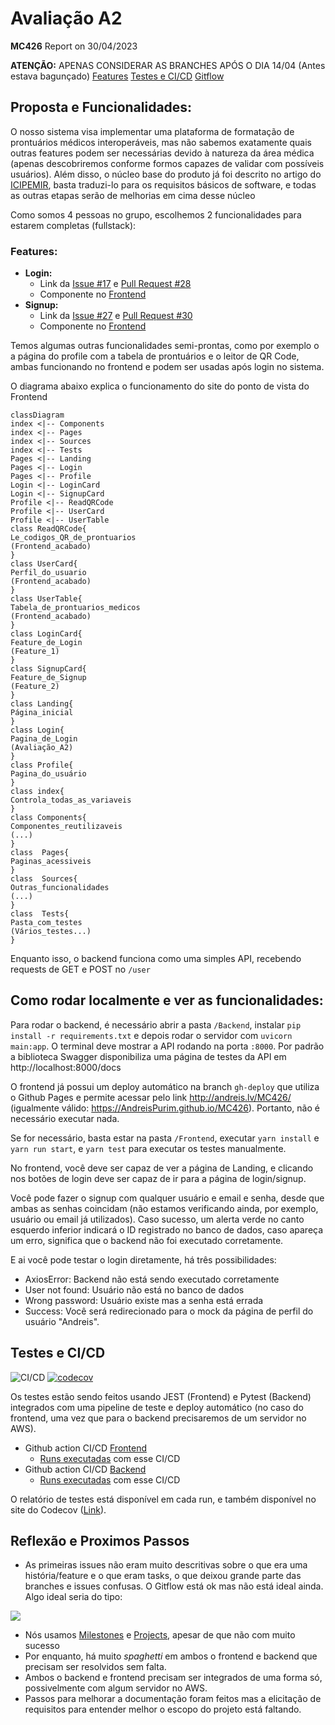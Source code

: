 
# Avaliação A2
**MC426** Report on 30/04/2023

**ATENÇÃO:** APENAS CONSIDERAR AS BRANCHES APÓS O DIA 14/04 (Antes estava bagunçado)
[Features](#Features)
[Testes e CI/CD](#CI/CD)
[Gitflow](https://github.com/AndreisPurim/MC426/network)

## Proposta e Funcionalidades:
O nosso sistema visa implementar uma plataforma de formatação de prontuários médicos interoperáveis, mas não sabemos exatamente quais outras features podem ser necessárias devido à natureza da área médica (apenas descobriremos conforme formos capazes de validar com possíveis usuários). Além disso, o núcleo base do produto já foi descrito no artigo do [ICIPEMIR](https://pubmed.ncbi.nlm.nih.gov/34042778/), basta traduzi-lo para os requisitos básicos de software, e todas as outras etapas serão de melhorias em cima desse núcleo

Como somos 4 pessoas no grupo, escolhemos 2 funcionalidades para estarem completas (fullstack):

### Features:

- **Login:**
	- Link da [Issue #17](https://github.com/AndreisPurim/MC426/issues/28) e [Pull Request #28](https://github.com/AndreisPurim/MC426/pull/27)
	-  Componente no [Frontend](https://github.com/AndreisPurim/MC426/blob/main/Frontend/src/Pages/Login/LoginCard.tsx)
- **Signup:**
	- Link da [Issue #27](https://github.com/AndreisPurim/MC426/issues/27) e [Pull Request #30](https://github.com/AndreisPurim/MC426/pull/32)
	-  Componente no [Frontend](https://github.com/AndreisPurim/MC426/blob/main/Frontend/src/Pages/Login/SignupCard.tsx)

Temos algumas outras funcionalidades semi-prontas, como por exemplo o a página do profile com a tabela de prontuários e o leitor de QR Code, ambas funcionando no frontend e podem ser usadas após login no sistema.

O diagrama abaixo explica o funcionamento do site do ponto de vista do Frontend
```mermaid
classDiagram
index <|-- Components
index <|-- Pages
index <|-- Sources
index <|-- Tests
Pages <|-- Landing
Pages <|-- Login
Pages <|-- Profile
Login <|-- LoginCard
Login <|-- SignupCard
Profile <|-- ReadQRCode
Profile <|-- UserCard
Profile <|-- UserTable
class ReadQRCode{
Le_codigos_QR_de_prontuarios
(Frontend_acabado)
}
class UserCard{
Perfil_do_usuario
(Frontend_acabado)
}
class UserTable{
Tabela_de_prontuarios_medicos
(Frontend_acabado)
}
class LoginCard{
Feature_de_Login
(Feature_1)
}
class SignupCard{
Feature_de_Signup
(Feature_2)
}
class Landing{
Página_inicial
}
class Login{
Pagina_de_Login
(Avaliação_A2)
}
class Profile{
Pagina_do_usuário
}
class index{
Controla_todas_as_variaveis
}
class Components{
Componentes_reutilizaveis
(...)
}
class  Pages{
Paginas_acessiveis
}
class  Sources{
Outras_funcionalidades
(...)
}
class  Tests{
Pasta_com_testes
(Vários_testes...)
}
```
Enquanto isso, o backend funciona como uma simples API, recebendo requests de GET e POST no ```/user```

## Como rodar localmente e ver as funcionalidades:
 
Para rodar o backend, é necessário abrir a pasta ```/Backend```, instalar ```pip install -r requirements.txt``` e depois rodar o servidor com ```uvicorn main:app```. O terminal deve mostrar a API rodando na porta ```:8000```. Por padrão a biblioteca Swagger disponibiliza uma página de testes da API em http://localhost:8000/docs
 
O frontend já possui um deploy automático na branch ```gh-deploy``` que utiliza o Github Pages e permite acessar pelo link http://andreis.lv/MC426/ (igualmente válido: https://AndreisPurim.github.io/MC426). Portanto, não é necessário executar nada.

Se for necessário, basta estar na pasta ```/Frontend```, executar ```yarn install``` e ```yarn run start```, e ```yarn test``` para executar os testes manualmente.

No frontend, você deve ser capaz de ver a página de Landing, e clicando nos botões de login deve ser capaz de ir para a página de login/signup.

Você pode fazer o signup com qualquer usuário e email e senha, desde que ambas as senhas coincidam (não estamos verificando ainda, por exemplo, usuário ou email já utilizados). Caso sucesso, um alerta verde no canto esquerdo inferior indicará o ID registrado no banco de dados, caso apareça um erro, significa que o backend não foi executado corretamente.

E ai você pode testar o login diretamente, há três possibilidades:

- AxiosError: Backend não está sendo executado corretamente
- User not found: Usuário não está no banco de dados
- Wrong password: Usuário existe mas a senha está errada
- Success: Você será redirecionado para o mock da página de perfil do usuário "Andreis".
 
## Testes e CI/CD

![CI/CD](https://github.com/AndreisPurim/MC426/workflows/CI/CD/badge.svg) [![codecov](https://codecov.io/gh/AndreisPurim/MC426/branch/main/graph/badge.svg)](https://codecov.io/gh/AndreisPurim/MC426/branch/main)

Os testes estão sendo feitos usando JEST (Frontend) e Pytest (Backend) integrados com uma pipeline de teste e deploy automático (no caso do frontend, uma vez que para o backend precisaremos de um servidor no AWS). 

- Github action CI/CD [Frontend](https://github.com/AndreisPurim/MC426/blob/main/.github/workflows/cicd.yml) 
	- [Runs executadas](https://github.com/AndreisPurim/MC426/actions/workflows/cicd.yml) com esse CI/CD
- Github action CI/CD [Backend](https://github.com/AndreisPurim/MC426/blob/main/.github/workflows/backend_cicd.yml)
	- [Runs executadas](https://github.com/AndreisPurim/MC426/actions/workflows/backend_cicd.yml) com esse CI/CD

O relatório de testes está disponível em cada run, e também disponível no site do Codecov ([Link](https://app.codecov.io/gh/AndreisPurim/MC426)).

## Reflexão e Proximos Passos

- As primeiras issues não eram muito descritivas sobre o que era uma história/feature e o que eram tasks, o que deixou grande parte das branches e issues confusas. O Gitflow está ok mas não está ideal ainda. Algo ideal seria do tipo:

![](https://kroki.io/mermaid/svg/eNqVUEEOgDAIu_uKxc_4Dpy4LTpnGPP9Gj0IusTIiZSWUlzgjmD1jTnKphgDP9ueYLHeDLjhnNZr6tFOqbAGT4lpIQ-tFI4IXAi1UIEvL4Y8af6NiBs_lv0XRySHFXcZ8-JUQ0UIi-C8nyPaHdssdL0)

- Nós usamos [Milestones](https://github.com/AndreisPurim/MC426/milestones) e [Projects](https://github.com/users/AndreisPurim/projects/1), apesar de que não com muito sucesso
- Por enquanto, há muito _spaghetti_ em ambos o frontend e backend que precisam ser resolvidos sem falta.
- Ambos o backend e frontend precisam ser integrados de uma forma só, possivelmente com algum servidor no AWS.
- Passos para melhorar a documentação foram feitos mas a elicitação de requisitos para entender melhor o escopo do projeto está faltando.





